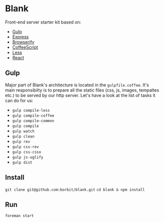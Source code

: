 Blank
=====

Front-end server starter kit based on:
- [Gulp](http://gulpjs.com)
- [Express](http://expressjs.com/)
- [Browserify](http://browserify.org/)
- [CoffeeScript](http://coffeescript.org/)
- [Less](http://lesscss.org/)
- [React](http://facebook.github.io/react/)

Gulp
----

Major part of Blank's architecture is located in the `gulpfile.coffee`. It's main responsibilty is to prepare all the static files (css, js, images, tempaltes etc.) to be served by our http server. Let's have a look at the list of tasks it can do for us:

- `gulp compile-less`
- `gulp compile-coffee`
- `gulp compile-common`
- `gulp compile`
- `gulp watch`
- `gulp clean`
- `gulp rev`
- `gulp css-rev`
- `gulp css-csso`
- `gulp js-uglify`
- `gulp dist`

Install
-------

`git clone git@github.com:borbit/blank.git`
`cd blank & npm install`

Run
---

`foreman start`
